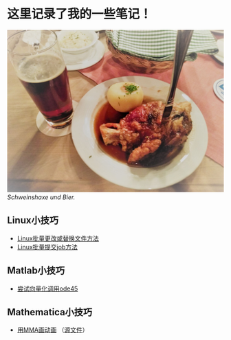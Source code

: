 # 这里记录了我的一些笔记！

![lecker](./figs/lecker_small.jpg)
*Schweinshaxe und Bier.*

## Linux小技巧
- [Linux批量更改或替换文件方法](./linux/Linux批量更改或替换文件方法.md)
- [Linux批量提交job方法](./linux/一次性提交多个job的方法.md)

## Matlab小技巧
- [尝试向量化调用ode45](./matlab/try_vectrorized_ode45.html)

## Mathematica小技巧
- [用MMA画动画](MMA\用MMA画动画\用MMA画动画.pdf) （[源文件](MMA\用MMA画动画\PlotMovieWithMMA.nb)）